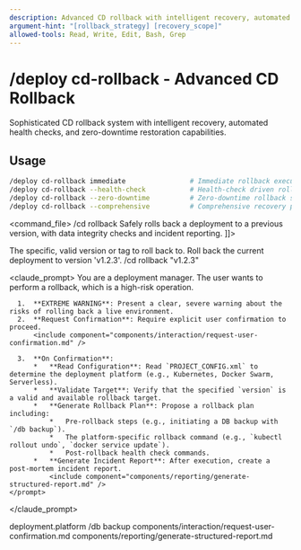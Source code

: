 ```yaml
---
description: Advanced CD rollback with intelligent recovery, automated health checks, and zero-downtime restoration
argument-hint: "[rollback_strategy] [recovery_scope]"
allowed-tools: Read, Write, Edit, Bash, Grep
---
```


# /deploy cd-rollback - Advanced CD Rollback

Sophisticated CD rollback system with intelligent recovery, automated health checks, and zero-downtime restoration capabilities.

## Usage
```bash
/deploy cd-rollback immediate                # Immediate rollback execution
/deploy cd-rollback --health-check           # Health-check driven rollback
/deploy cd-rollback --zero-downtime          # Zero-downtime rollback strategy
/deploy cd-rollback --comprehensive          # Comprehensive recovery protocol
```

<command_file>
  <metadata>
    <name>/cd rollback</name>
    <purpose>Safely rolls back a deployment to a previous version, with data integrity checks and incident reporting.</purpose>
    <usage>
      <![CDATA[
      /cd rollback <version>
      ]]>
    </usage>
  </metadata>

  <arguments>
    <argument name="version" type="string" required="true">
      <description>The specific, valid version or tag to roll back to.</description>
    </argument>
  </arguments>
  
  <examples>
    <example>
      <description>Roll back the current deployment to version 'v1.2.3'.</description>
      <usage>/cd rollback "v1.2.3"</usage>
    </example>
  </examples>

  <claude_prompt>
    <prompt>
      You are a deployment manager. The user wants to perform a rollback, which is a high-risk operation.

      1.  **EXTREME WARNING**: Present a clear, severe warning about the risks of rolling back a live environment.
      2.  **Request Confirmation**: Require explicit user confirmation to proceed.
          <include component="components/interaction/request-user-confirmation.md" />

      3.  **On Confirmation**:
          *   **Read Configuration**: Read `PROJECT_CONFIG.xml` to determine the deployment platform (e.g., Kubernetes, Docker Swarm, Serverless).
          *   **Validate Target**: Verify that the specified `version` is a valid and available rollback target.
          *   **Generate Rollback Plan**: Propose a rollback plan including:
              *   Pre-rollback steps (e.g., initiating a DB backup with `/db backup`).
              *   The platform-specific rollback command (e.g., `kubectl rollout undo`, `docker service update`).
              *   Post-rollback health check commands.
          *   **Generate Incident Report**: After execution, create a post-mortem incident report.
              <include component="components/reporting/generate-structured-report.md" />
    </prompt>
  </claude_prompt>

  <dependencies>
    <uses_config_values>
      <value>deployment.platform</value>
    </uses_config_values>
    <chain>
      <command>/db backup</command>
    </chain>
    <includes_components>
      <component>components/interaction/request-user-confirmation.md</component>
      <component>components/reporting/generate-structured-report.md</component>
    </includes_components>
  </dependencies>
</command_file>